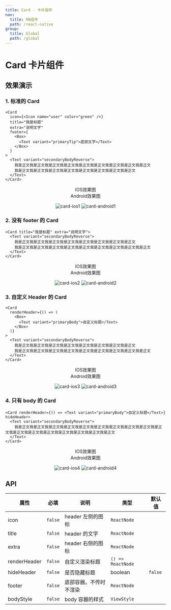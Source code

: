 ```yaml
---
title: Card - 卡片组件
nav:
  title: RN组件
  path: /react-native
group:
  title: Global
  path: /global
---
```


# Card 卡片组件

## 效果演示

### 1. 标准的 Card

```tsx | pure
<Card
  icon={<Icon name="user" color="green" />}
  title="我是标题"
  extra="说明文字"
  footer={
    <Box>
      <Text variant="primaryTip">底部文字</Text>
    </Box>
  }
>
  <Text variant="secondaryBodyReverse">
    我是正文我是正文我是正文我是正文我是正文我是正文我是正文我是正文我是正文
    我是正文我是正文我是正文我是正文我是正文我是正文我是正文我是正文
  </Text>
</Card>
```

<center>
  <div style={{ display: 'flex', width: 750 }}>
    <div style={{ width: 375 }}>IOS效果图</div>
    <div style={{ width: 375 }}>Android效果图</div>
  </div>
</center>
<center>
  <figure>
    <img
      alt="card-ios1"
      src="https://td-dev-public.oss-cn-hangzhou.aliyuncs.com/maoyes-app/1607514164797819749.png"
      style={{ width: 375, marginRight: 10, border: "1px solid #ddd" }}
    />
    <img
      alt="card-android1"
      src="https://td-dev-public.oss-cn-hangzhou.aliyuncs.com/maoyes-app/1608174881956073891.png"
      style={{ width: 375, border: "1px solid #ddd" }}
    />
  </figure>
</center>

### 2. 没有 footer 的 Card

```tsx | pure
<Card title="我是标题" extra="说明文字">
  <Text variant="secondaryBodyReverse">
    我是正文我是正文我是正文我是正文我是正文我是正文我是正文我是正文
    我是正文我是正文我是正文我是正文我是正文我是正文我是正文我是正文我是正文
  </Text>
</Card>
```

<center>
  <div style={{ display: 'flex', width: 750 }}>
    <div style={{ width: 375 }}>IOS效果图</div>
    <div style={{ width: 375 }}>Android效果图</div>
  </div>
</center>
<center>
  <figure>
    <img
      alt="card-ios2"
      src="https://td-dev-public.oss-cn-hangzhou.aliyuncs.com/maoyes-app/1607514257388033912.png"
      style={{ width: 375, marginRight: 10, border: "1px solid #ddd" }}
    />
    <img
      alt="card-android2"
      src="https://td-dev-public.oss-cn-hangzhou.aliyuncs.com/maoyes-app/1608174886687619701.png"
      style={{ width: 375, border: "1px solid #ddd" }}
    />
  </figure>
</center>

### 3. 自定义 Header 的 Card

```tsx | pure
<Card
  renderHeader={() => (
    <Box>
      <Text variant="primaryBody">自定义标题</Text>
    </Box>
  )}
>
  <Text variant="secondaryBodyReverse">
    我是正文我是正文我是正文我是正文我是正文我是正文我是正文我是正文
    我是正文我是正文我是正文我是正文我是正文我是正文我是正文我是正文我是正文
  </Text>
</Card>
```

<center>
  <div style={{ display: 'flex', width: 750 }}>
    <div style={{ width: 375 }}>IOS效果图</div>
    <div style={{ width: 375 }}>Android效果图</div>
  </div>
</center>
<center>
  <figure>
    <img
      alt="card-ios3"
      src="https://td-dev-public.oss-cn-hangzhou.aliyuncs.com/maoyes-app/1607514356040261698.png"
      style={{ width: 375, marginRight: 10, border: "1px solid #ddd" }}
    />
    <img
      alt="card-android3"
      src="https://td-dev-public.oss-cn-hangzhou.aliyuncs.com/maoyes-app/1608174891448162912.png"
      style={{ width: 375, border: "1px solid #ddd" }}
    />
  </figure>
</center>

### 4. 只有 body 的 Card

```tsx | pure
<Card renderHeader={() => <Text variant="primaryBody">自定义标题</Text>} hideHeader>
  <Text variant="secondaryBodyReverse">
    我是正文我是正文我是正文我是正文我是正文我是正文我是正文我是正文我是正文我是正文我是正文我是正文我是正文我是正文我是正文我是正文我是正文
  </Text>
</Card>
```

<center>
  <div style={{ display: 'flex', width: 750 }}>
    <div style={{ width: 375 }}>IOS效果图</div>
    <div style={{ width: 375 }}>Android效果图</div>
  </div>
</center>
<center>
  <figure>
    <img
      alt="card-ios4"
      src="https://td-dev-public.oss-cn-hangzhou.aliyuncs.com/maoyes-app/1607514417328538607.png"
      style={{ width: 375, marginRight: 10, border: "1px solid #ddd" }}
    />
    <img
      alt="card-android4"
      src="https://td-dev-public.oss-cn-hangzhou.aliyuncs.com/maoyes-app/1608174894872749202.png"
      style={{ width: 375, border: "1px solid #ddd" }}
    />
  </figure>
</center>

## API

| 属性         | 必填    | 说明                   | 类型              | 默认值  |
| ------------ | ------- | ---------------------- | ----------------- | ------- |
| icon         | `false` | header 左侧的图标      | `ReactNode`       |         |
| title        | `false` | header 的文字          | `ReactNode`       |         |
| extra        | `false` | header 右侧的图标      | `ReactNode`       |         |
| renderHeader | `false` | 自定义渲染标题         | `() => ReactNode` |         |
| hideHeader   | `false` | 是否隐藏标题           | boolean           | `false` |
| footer       | `false` | 底部容器。不传时不渲染 | `ReactNode`       |         |
| bodyStyle    | `false` | body 容器的样式        | `ViewStyle`       |         |
